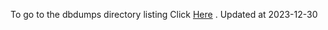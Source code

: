 To go to the dbdumps directory listing Click [Here](https://ipfs.io/ipfs/bafkreieaknjvluo4ovcy7phb7c5kp5ajpfenxkjhec3lx7j64j7ftdewym) . Updated at 2023-12-30